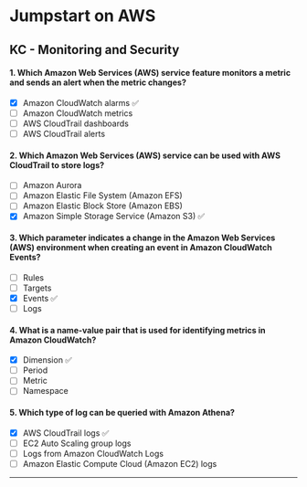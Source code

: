 # Jumpstart on AWS

## KC - Monitoring and Security

#### 1. Which Amazon Web Services (AWS) service feature monitors a metric and sends an alert when the metric changes?
- [x] Amazon CloudWatch alarms ✅
- [ ] Amazon CloudWatch metrics
- [ ] AWS CloudTrail dashboards
- [ ] AWS CloudTrail alerts

#### 2. Which Amazon Web Services (AWS) service can be used with AWS CloudTrail to store logs?
- [ ] Amazon Aurora
- [ ] Amazon Elastic File System (Amazon EFS)
- [ ] Amazon Elastic Block Store (Amazon EBS)
- [x] Amazon Simple Storage Service (Amazon S3) ✅

#### 3. Which parameter indicates a change in the Amazon Web Services (AWS) environment when creating an event in Amazon CloudWatch Events?
- [ ] Rules
- [ ] Targets
- [x] Events ✅
- [ ] Logs

#### 4. What is a name-value pair that is used for identifying metrics in Amazon CloudWatch?
- [x] Dimension ✅
- [ ] Period
- [ ] Metric
- [ ] Namespace

#### 5. Which type of log can be queried with Amazon Athena?
- [x] AWS CloudTrail logs ✅
- [ ] EC2 Auto Scaling group logs
- [ ] Logs from Amazon CloudWatch Logs
- [ ] Amazon Elastic Compute Cloud (Amazon EC2) logs

***
